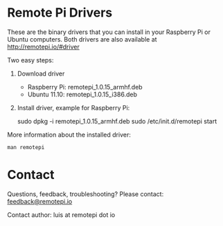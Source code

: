 Remote Pi Drivers
==================

These are the binary drivers that you can install in your Raspberry Pi or Ubuntu computers. Both drivers are also available at http://remotepi.io/#driver

Two easy steps:

1. Download driver

    - Raspberry Pi: remotepi_1.0.15_armhf.deb
    - Ubuntu 11.10: remotepi_1.0.15_i386.deb

2. Install driver, example for Raspberry Pi:

    sudo dpkg -i remotepi_1.0.15_armhf.deb
    sudo /etc/init.d/remotepi start

More information about the installed driver:

    man remotepi
    

Contact
=======

Questions, feedback, troubleshooting? Please contact: feedback@remotepi.io

Contact author: luis at remotepi dot io



